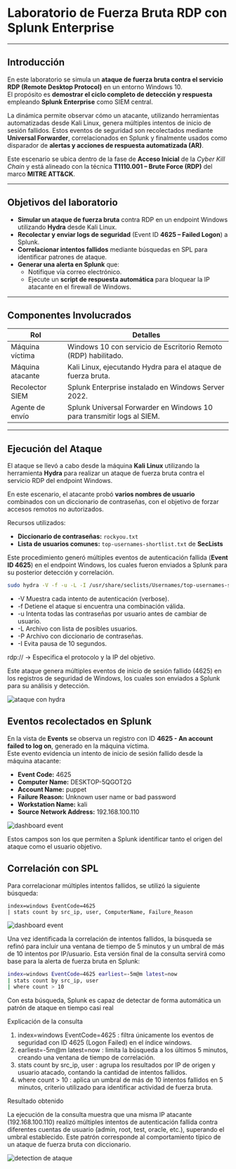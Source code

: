 #  Laboratorio de Fuerza Bruta RDP con Splunk Enterprise  

---

##  Introducción  

En este laboratorio se simula un **ataque de fuerza bruta contra el servicio RDP (Remote Desktop Protocol)** en un entorno Windows 10.  
El propósito es **demostrar el ciclo completo de detección y respuesta** empleando **Splunk Enterprise** como SIEM central.  

La dinámica permite observar cómo un atacante, utilizando herramientas automatizadas desde Kali Linux, genera múltiples intentos de inicio de sesión fallidos. Estos eventos de seguridad son recolectados mediante **Universal Forwarder**, correlacionados en Splunk y finalmente usados como disparador de **alertas y acciones de respuesta automatizada (AR)**.  

Este escenario se ubica dentro de la fase de **Acceso Inicial** de la *Cyber Kill Chain* y está alineado con la técnica **T1110.001 – Brute Force (RDP)** del marco **MITRE ATT&CK**.  

---

##  Objetivos del laboratorio  

- **Simular un ataque de fuerza bruta** contra RDP en un endpoint Windows utilizando **Hydra** desde Kali Linux.  
- **Recolectar y enviar logs de seguridad** (Event ID **4625 – Failed Logon**) a Splunk.  
- **Correlacionar intentos fallidos** mediante búsquedas en SPL para identificar patrones de ataque.  
- **Generar una alerta en Splunk** que:  
  - Notifique vía correo electrónico.  
  - Ejecute un **script de respuesta automática** para bloquear la IP atacante en el firewall de Windows.  

---

##  Componentes Involucrados

| Rol                | Detalles                                        |
|-------------------|-------------------------------------------------|
| Máquina víctima    | Windows 10 con servicio de Escritorio Remoto (RDP) habilitado.                 |
| Máquina atacante   | Kali Linux, ejecutando Hydra para el ataque de fuerza bruta.         |
| Recolector SIEM    | Splunk Enterprise instalado en Windows Server 2022.     |
| Agente de envío    | Splunk Universal Forwarder en Windows 10 para transmitir logs al SIEM.        |

---

##  Ejecución del Ataque  

El ataque se llevó a cabo desde la máquina **Kali Linux** utilizando la herramienta **Hydra** para realizar un ataque de fuerza bruta contra el servicio RDP del endpoint Windows.  

En este escenario, el atacante probó **varios nombres de usuario** combinados con un diccionario de contraseñas, con el objetivo de forzar accesos remotos no autorizados.  

Recursos utilizados:  

- **Diccionario de contraseñas:** `rockyou.txt`  
- **Lista de usuarios comunes:** `top-usernames-shortlist.txt` de **SecLists**  

Este procedimiento generó múltiples eventos de autenticación fallida (**Event ID 4625**) en el endpoint Windows, los cuales fueron enviados a Splunk para su posterior detección y correlación.


```bash
sudo hydra -V -f -u -L -I /usr/share/seclists/Usernames/top-usernames-shortlist.txt -P /usr/share/wordlists/rockyou.txt rdp://192.168.100.140
```

- -V  Muestra cada intento de autenticación (verbose).
- -f  Detiene el ataque si encuentra una combinación válida.
- -u  Intenta todas las contraseñas por usuario antes de cambiar de usuario.
- -L  Archivo con lista de posibles usuarios.
- -P  Archivo con diccionario de contraseñas.
- -I  Evita pausa de 10 segundos.

rdp:// → Especifica el protocolo y la IP del objetivo.

Este ataque genera múltiples eventos de inicio de sesión fallido (4625) en los registros de seguridad de Windows, los cuales son enviados a Splunk para su análisis y detección.


![ataque con hydra](https://github.com/ne1n0/labs/blob/main/splunk-scan-detection/images/attack-hydra.png)

## Eventos recolectados en Splunk

En la vista de **Events** se observa un registro con ID **4625 - An account failed to log on**, generado en la máquina víctima.  
Este evento evidencia un intento de inicio de sesión fallido desde la máquina atacante:

- **Event Code:** 4625 
- **Computer Name:**  DESKTOP-5QGOT2G 
- **Account Name:** puppet  
- **Failure Reason:** Unknown user name or bad password  
- **Workstation Name:** kali 
- **Source Network Address:** 192.168.100.110  

![dashboard event](https://github.com/ne1n0/labs/blob/main/splunk-scan-detection/images/detail-3.png)

Estos campos son los que permiten a Splunk identificar tanto el origen del ataque como el usuario objetivo.

##  Correlación con SPL

Para correlacionar múltiples intentos fallidos, se utilizó la siguiente búsqueda:

```spl
index=windows EventCode=4625 
| stats count by src_ip, user, ComputerName, Failure_Reason
```
![dashboard event](https://github.com/ne1n0/labs/blob/main/splunk-scan-detection/images/event-detail.png)


Una vez identificada la correlación de intentos fallidos, la búsqueda se refinó para incluir una ventana de tiempo de 5 minutos y un umbral de más de 10 intentos por IP/usuario. Esta versión final de la consulta servirá como base para la alerta de fuerza bruta en Splunk:


```bash
index=windows EventCode=4625 earliest=-5m@m latest=now
| stats count by src_ip, user
| where count > 10
```

Con esta búsqueda, Splunk es capaz de detectar de forma automática un patrón de ataque en tiempo casi real

Explicación de la consulta

1. index=windows EventCode=4625 : filtra únicamente los eventos de seguridad con ID 4625 (Logon Failed) en el índice windows.
2. earliest=-5m@m latest=now : limita la búsqueda a los últimos 5 minutos, creando una ventana de tiempo de correlación.
3. stats count by src_ip, user : agrupa los resultados por IP de origen y usuario atacado, contando la cantidad de intentos fallidos.
4. where count > 10 : aplica un umbral de más de 10 intentos fallidos en 5 minutos, criterio utilizado para identificar actividad de fuerza bruta.

Resultado obtenido

La ejecución de la consulta muestra que una misma IP atacante (192.168.100.110) realizó múltiples intentos de autenticación fallida contra diferentes cuentas de usuario (admin, root, test, oracle, etc.), superando el umbral establecido.
Este patrón corresponde al comportamiento típico de un ataque de fuerza bruta con diccionario.

![detection de ataque](https://github.com/ne1n0/labs/blob/main/splunk-scan-detection/images/attack-detection.png)

